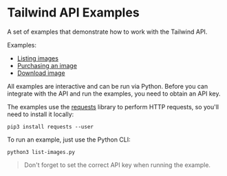 # Tailwind API Examples

A set of examples that demonstrate how to work with the Tailwind API.

Examples:
- [Listing images](./list-images.py)
- [Purchasing an image](./purchase-image.py)
- [Download image](./download-image.py)

All examples are interactive and can be run via Python. Before you can integrate with the API and run the examples, you need to obtain an API key. 

The examples use the [requests](https://requests.readthedocs.io/en/master/) library to perform HTTP requests, so you'll
need to install it locally:
```
pip3 install requests --user
``` 

To run an example, just use the Python CLI:
```
python3 list-images.py
```

> Don't forget to set the correct API key when running the example.
